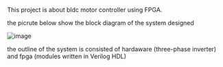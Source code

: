 This project is about bldc motor controller using FPGA.

the picrute below show the block diagram of the system designed

![image](https://user-images.githubusercontent.com/49807950/174469247-d4324b46-c33f-416a-863b-4184044c8d0d.png)

the outline of the system is consisted of hardaware (three-phase inverter) and fpga (modules written in Verilog HDL) 
